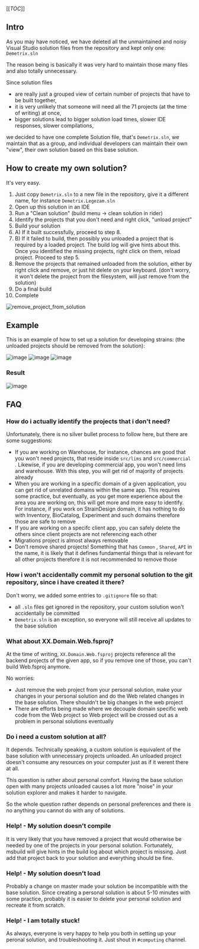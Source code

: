 [[_TOC_]]

## Intro

As you may have noticed, we have deleted all the unmaintained and noisy Visual Studio solution files from the repository and kept only one: `Demetrix.sln`

The reason being is basically it was very hard to maintain those many files and also totally unnecessary.

Since solution files

* are really just a grouped view of certain number of projects that have to be built together,
* it is very unlikely that someone will need all the 71 projects (at the time of writing) at once,
* bigger solutions lead to bigger solution load times, slower IDE responses, slower compilations,

we decided to have one complete Solution file, that's `Demetrix.sln`, we maintain that as a group, and individual developers can maintain their own "view", their own solution based on this base solution.

## How to create my own solution?

It's very easy.

1. Just copy `Demetrix.sln` to a new file in the repository, give it a different name, for instance `Demetrix.Legezam.sln`
2. Open up this solution in an IDE
3. Run a "Clean solution"  (build menu -> clean solution in rider)
4. Identify the projects that you don't need and right click, "unload project"
5. Build your solution
6. A) If it built successfully, proceed to step 8.
7. B) If it failed to build, then possibly you unloaded a project that is required by a loaded project. The build log will give hints about this. Once you identified the missing projects, right click on them, reload project. Proceed to step 5.
8. Remove the projects that remained unloaded from the solution, either by right click and remove, or just hit delete on your keyboard. (don't worry, it won't delete the project from the filesystem, will just remove from the solution)
9. Do a final build
10. Complete

![remove_project_from_solution](/uploads/4a5ea06ec3200365477e510c5a9e79f2/remove_project_from_solution.gif)

## Example

This is an example of how to set up a solution for developing strains: (the unloaded projects should be removed from the solution):

![image](/uploads/d370b69160aa1f6713b5ea00f1244d01/image.png)
![image](/uploads/f2b3fc8d65f368464099c9bb06201d64/image.png)
![image](/uploads/51007fff366b936331e93df789e80c8e/image.png)

### Result

![image](/uploads/d444416008080eaa7f315711ba90de05/image.png)

## FAQ

### How do i actually identify the projects that i don't need?

Unfortunately, there is no silver bullet process to follow here, but there are some suggestions:

* If you are working on Warehouse, for instance, chances are good that you won't need projects, that reside inside `src/lims` and `src/commercial` . Likewise, if you are developing commercial app, you won't need lims and warehouse. With this step, you will get rid of majority of projects already
* When you are working in a specific domain of a given application, you can get rid of unrelated domains within the same app. This requires some practice, but eventually, as you get more experience about the area you are working on, this will get more and more easy to identify. For instance, if you work on StrainDesign domain, it has nothing to do with Inventory, BioCatalog, Experiment and such domains therefore those are safe to remove
* If you are working on a specifc client app, you can safely delete the others since client projects are not referencing each other
* Migrations project is almost always removable
* Don't remove shared projects! Something that has `Common` , `Shared`, `API` in the name, it is likely that it defines fundamental things that is relevant for all other projects therefore it is not recommended to remove those

### How i won't accidentally commit my personal solution to the git repository, since i have created it there?

Don't worry, we added some entries to `.gitignore` file so that:

* all `.sln` files get ignored in the repository, your custom solution won't accidentally be committed
* `Demetrix.sln` is an exception, so everyone will still receive all updates to the base solution

### What about XX.Domain.Web.fsproj?

At the time of writing, `XX.Domain.Web.fsproj` projects reference all the backend projects of the given app, so if you remove one of those, you can't build Web.fsproj anymore.

No worries:

* Just remove the web project from your personal solution, make your changes in your personal solution and do the Web related changes in the base solution. There shouldn't be big changes in the web project
* There are efforts being made where we decouple domain specific web code from the Web project so Web project will be crossed out as a problem in personal solutions eventually

### Do i need a custom solution at all?

It depends. Technically speaking, a custom solution is equivalent of the base solution with unnecessary projects unloaded. An unloaded project doesn't consume any resources on your computer just as if it werent there at all.

This question is rather about personal comfort. Having the base solution open with many projects unloaded causes a lot more "noise" in your solution explorer and makes it harder to navigate. 

So the whole question rather depends on personal preferences and there is no anything you cannot do with any of solutions.

### Help! - My solution doesn't compile

It is very likely that you have removed a project that would otherwise be needed by one of the projects in your personal solution. Fortunately, msbuild will give hints in the build log about which project is missing. Just add that project back to your solution and everything should be fine.

### Help! - My solution doesn't load

Probably a change on master made your solution be incompatible with the base solution. Since creating a personal solution is about 5-10 minutes with some practice, probably it is easier to delete your personal solution and recreate it from scratch.

### Help! - I am totally stuck!

As always, everyone is very happy to help you both in setting up your peronal solution, and troubleshooting it. Just shout in `#computing` channel.
